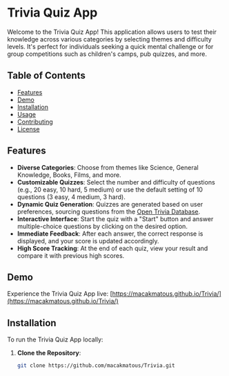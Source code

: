 # Trivia Quiz App

Welcome to the Trivia Quiz App! This application allows users to test their knowledge across various categories by selecting themes and difficulty levels. It's perfect for individuals seeking a quick mental challenge or for group competitions such as children's camps, pub quizzes, and more.

## Table of Contents

- [Features](#features)
- [Demo](#demo)
- [Installation](#installation)
- [Usage](#usage)
- [Contributing](#contributing)
- [License](#license)

## Features

- **Diverse Categories**: Choose from themes like Science, General Knowledge, Books, Films, and more.
- **Customizable Quizzes**: Select the number and difficulty of questions (e.g., 20 easy, 10 hard, 5 medium) or use the default setting of 10 questions (3 easy, 4 medium, 3 hard).
- **Dynamic Quiz Generation**: Quizzes are generated based on user preferences, sourcing questions from the [Open Trivia Database](https://opentdb.com/).
- **Interactive Interface**: Start the quiz with a "Start" button and answer multiple-choice questions by clicking on the desired option.
- **Immediate Feedback**: After each answer, the correct response is displayed, and your score is updated accordingly.
- **High Score Tracking**: At the end of each quiz, view your result and compare it with previous high scores.

## Demo

Experience the Trivia Quiz App live: [https://macakmatous.github.io/Trivia/](https://macakmatous.github.io/Trivia/)

## Installation

To run the Trivia Quiz App locally:

1. **Clone the Repository**:
   ```bash
   git clone https://github.com/macakmatous/Trivia.git
